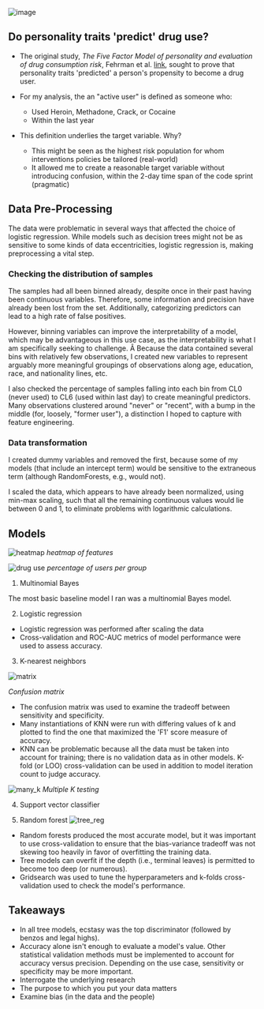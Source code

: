 ![image](splash.png)

## Do personality traits 'predict' drug use?

+ The original study, _The Five Factor Model of personality and evaluation of drug consumption risk_, Fehrman et al. [link](https://arxiv.org/abs/1506.06297), sought to prove that personality traits 'predicted' a person's propensity to become a drug user.

+ For my analysis, the an "active user" is defined as someone who:
  + Used Heroin, Methadone, Crack, or Cocaine
  + Within the last year

+ This definition underlies the target variable. Why?

  + This might be seen as the highest risk population for whom interventions policies be tailored (real-world)
  + It allowed me to create a reasonable target variable without introducing confusion, within the 2-day time span of the code sprint (pragmatic)

## Data Pre-Processing

The data were problematic in several ways that affected the choice of logistic regression. While models such as decision trees might not be as sensitive to some kinds of data eccentricities, logistic regression is, making preprocessing a vital step.

### Checking the distribution of samples

The samples had all been binned already, despite once in their past having been continuous variables. Therefore, some information and precision have already been lost from the set. Additionally, categorizing predictors can lead to a high rate of false positives.

However, binning variables can improve the interpretability of a model, which may be advantageous in this use case, as the interpretability is what I am specifically seeking to challenge. 
Â
Because the data contained several bins with relatively few observations, I created new variables to represent arguably more meaningful groupings of observations along age, education, race, and nationality lines, etc.

I also checked the percentage of samples falling into each bin from CL0 (never used) to CL6 (used within last day) to create meaningful predictors. Many observations clustered around "never" or "recent", with a bump in the middle (for, loosely,  "former user"), a distinction I hoped to capture with feature engineering.

### Data transformation

I created dummy variables and removed the first, because some of my models (that include an intercept term) would be sensitive to the extraneous term (although RandomForests, e.g., would not). 

I scaled the data, which appears to have already been normalized, using min-max scaling, such that all the remaining continuous values would lie between 0 and 1, to eliminate problems with logarithmic calculations.

## Models

![heatmap](heatmap.png)
_heatmap of features_


![drug use](drug_use.png)
_percentage of users per group_

1. Multinomial Bayes

The most basic baseline model I ran was a multinomial Bayes model. 

2. Logistic regression

+ Logistic regression was performed after scaling the data
+ Cross-validation and ROC-AUC metrics of model performance were used to assess accuracy.

3. K-nearest neighbors

![matrix](confusion.png)

_Confusion matrix_

+ The confusion matrix was used to examine the tradeoff between sensitivity and specificity.
+ Many instantiations of KNN were run with differing values of k and plotted to find the one that maximized the 'F1' score measure of accuracy.
+ KNN can be problematic because all the data must be taken into account for training; there is no validation data as in other models. K-fold (or LOO) cross-validation can be used in addition to model iteration count to judge accuracy.

![many_k](f1.png)
_Multiple K testing_


4. Support vector classifier

5. Random forest
![tree_reg](tree_reg0.png)
+ Random forests produced the most accurate model, but it was important to use cross-validation to ensure that the bias-variance tradeoff was not skewing too heavily in favor of overfitting the training data.
+ Tree models can overfit if the depth (i.e., terminal leaves) is permitted to become too deep (or numerous).
+ Gridsearch was used to tune the hyperparameters and k-folds cross-validation used to check the model's performance.

## Takeaways

+ In all tree models, ecstasy was the top discriminator (followed by benzos and legal highs).
+ Accuracy alone isn't enough to evaluate a model's value. Other statistical validation methods must be implemented to account for accuracy versus precision. Depending on the use case, sensitivity or specificity may be more important.
+ Interrogate the underlying research
+ The purpose to which you put your data matters
+ Examine bias (in the data and the people)
